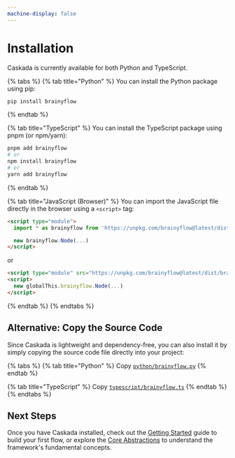 ```yaml
---
machine-display: false
---
```


# Installation

Caskada is currently available for both Python and TypeScript.

{% tabs %}
{% tab title="Python" %}
You can install the Python package using pip:

```bash
pip install brainyflow
```

{% endtab %}

{% tab title="TypeScript" %}
You can install the TypeScript package using pnpm (or npm/yarn):

```bash
pnpm add brainyflow
# or
npm install brainyflow
# or
yarn add brainyflow
```

{% endtab %}

{% tab title="JavaScript (Browser)" %}
You can import the JavaScript file directly in the browser using a `<script>` tag:

```html
<script type="module">
  import * as brainyflow from 'https://unpkg.com/brainyflow@latest/dist/brainyflow.js'

  new brainyflow.Node(...)
</script>
```

or

```html
<script type="module" src="https://unpkg.com/brainyflow@latest/dist/brainyflow.js"></script>
<script>
  new globalThis.brainyflow.Node(...)
</script>
```

{% endtab %}
{% endtabs %}

## Alternative: Copy the Source Code

Since Caskada is lightweight and dependency-free, you can also install it by simply copying the source code file directly into your project:

{% tabs %}
{% tab title="Python" %}
Copy [`python/brainyflow.py`](https://github.com/skadaai/caskada/blob/main/python/brainyflow.py)
{% endtab %}

{% tab title="TypeScript" %}
Copy [`typescript/brainyflow.ts`](https://github.com/skadaai/caskada/blob/main/typescript/brainyflow.ts)
{% endtab %}
{% endtabs %}

## Next Steps

Once you have Caskada installed, check out the [Getting Started](./getting_started.md) guide to build your first flow, or explore the [Core Abstractions](./core_abstraction/node.md) to understand the framework's fundamental concepts.
